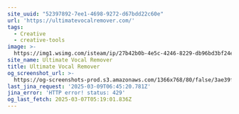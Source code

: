 ```yaml
---
site_uuid: "52397892-7ee1-4698-9272-d67bdd22c60e"
url: 'https://ultimatevocalremover.com/'
tags:
  - Creative
  - creative-tools
image: >-
  https://img1.wsimg.com/isteam/ip/27b42b0b-4e5c-4246-8229-db96bd3bf24e/UVR_v5.6.png
site_name: Ultimate Vocal Remover
title: Ultimate Vocal Remover
og_screenshot_url: >-
  https://og-screenshots-prod.s3.amazonaws.com/1366x768/80/false/3ae39f7831043a8dc43f85c87c0e4e34cc1a3148f6122ac3718291b1c7be6ac1.jpeg
last_jina_request: '2025-03-09T06:45:20.781Z'
jina_error: 'HTTP error! status: 429'
og_last_fetch: 2025-03-07T05:19:01.836Z
---
```


